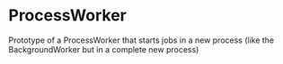 # ProcessWorker

Prototype of a ProcessWorker that starts jobs in a new process
(like the BackgroundWorker but in a complete new process)